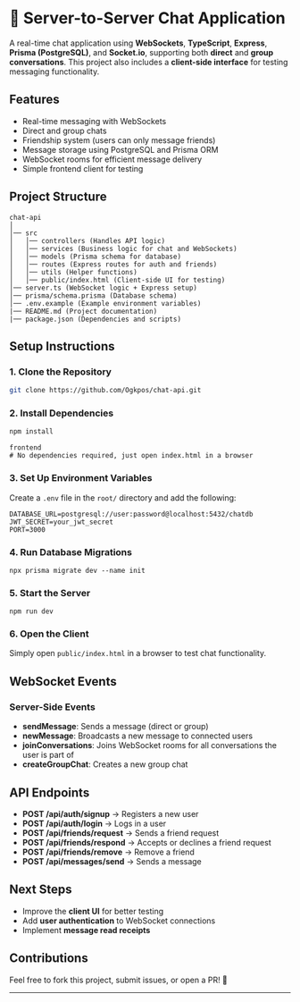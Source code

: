 # 📡 Server-to-Server Chat Application

A real-time chat application using **WebSockets**, **TypeScript**, **Express**, **Prisma (PostgreSQL)**, and **Socket.io**, supporting both **direct** and **group conversations**. This project also includes a **client-side interface** for testing messaging functionality.

## Features

- Real-time messaging with WebSockets
- Direct and group chats
- Friendship system (users can only message friends)
- Message storage using PostgreSQL and Prisma ORM
- WebSocket rooms for efficient message delivery
- Simple frontend client for testing

## Project Structure

```
chat-api
│
│── src
│   │── controllers (Handles API logic)
│   │── services (Business logic for chat and WebSockets)
│   │── models (Prisma schema for database)
│   │── routes (Express routes for auth and friends)
│   │── utils (Helper functions)
│   │── public/index.html (Client-side UI for testing)
│── server.ts (WebSocket logic + Express setup)
│── prisma/schema.prisma (Database schema)
│── .env.example (Example environment variables)
|── README.md (Project documentation)
|── package.json (Dependencies and scripts)
```

## Setup Instructions

### 1. Clone the Repository

```bash
git clone https://github.com/Ogkpos/chat-api.git
```

### 2. Install Dependencies

```bash
npm install
```

```
frontend
# No dependencies required, just open index.html in a browser
```

### 3. Set Up Environment Variables

Create a `.env` file in the `root/` directory and add the following:

```
DATABASE_URL=postgresql://user:password@localhost:5432/chatdb
JWT_SECRET=your_jwt_secret
PORT=3000
```

### 4. Run Database Migrations

```
npx prisma migrate dev --name init
```

### 5. Start the Server

```
npm run dev
```

### 6. Open the Client

Simply open `public/index.html` in a browser to test chat functionality.

## WebSocket Events

### Server-Side Events

- **sendMessage**: Sends a message (direct or group)
- **newMessage**: Broadcasts a new message to connected users
- **joinConversations**: Joins WebSocket rooms for all conversations the user is part of
- **createGroupChat**: Creates a new group chat

## API Endpoints

- **POST /api/auth/signup** → Registers a new user
- **POST /api/auth/login** → Logs in a user
- **POST /api/friends/request** → Sends a friend request
- **POST /api/friends/respond** → Accepts or declines a friend request
- **POST /api/friends/remove** → Remove a friend
- **POST /api/messages/send** → Sends a message

## Next Steps

- Improve the **client UI** for better testing
- Add **user authentication** to WebSocket connections
- Implement **message read receipts**

## Contributions

Feel free to fork this project, submit issues, or open a PR! 🚀

---
